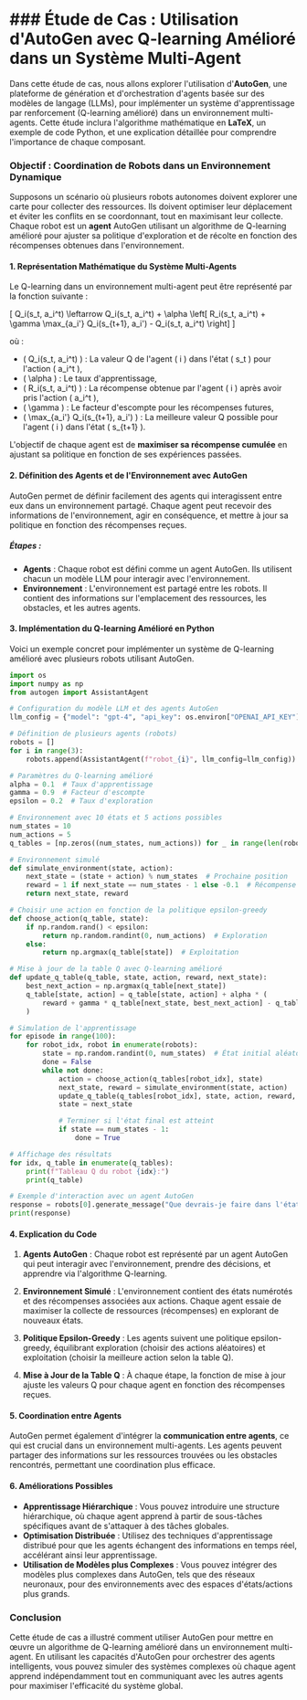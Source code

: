 # ### Étude de Cas : Utilisation d'AutoGen avec Q-learning Amélioré dans un Système Multi-Agent

Dans cette étude de cas, nous allons explorer l'utilisation d'**AutoGen**, une plateforme de génération et d'orchestration d'agents basée sur des modèles de langage (LLMs), pour implémenter un système d'apprentissage par renforcement (Q-learning amélioré) dans un environnement multi-agents. Cette étude inclura l'algorithme mathématique en **LaTeX**, un exemple de code Python, et une explication détaillée pour comprendre l'importance de chaque composant.

### Objectif : Coordination de Robots dans un Environnement Dynamique

Supposons un scénario où plusieurs robots autonomes doivent explorer une carte pour collecter des ressources. Ils doivent optimiser leur déplacement et éviter les conflits en se coordonnant, tout en maximisant leur collecte. Chaque robot est un **agent** AutoGen utilisant un algorithme de Q-learning amélioré pour ajuster sa politique d'exploration et de récolte en fonction des récompenses obtenues dans l'environnement.

#### 1. **Représentation Mathématique du Système Multi-Agents**

Le Q-learning dans un environnement multi-agent peut être représenté par la fonction suivante :

\[
Q_i(s_t, a_i^t) \leftarrow Q_i(s_t, a_i^t) + \alpha \left[ R_i(s_t, a_i^t) + \gamma \max_{a_i'} Q_i(s_{t+1}, a_i') - Q_i(s_t, a_i^t) \right]
\]

où :

- \( Q_i(s_t, a_i^t) \) : La valeur Q de l'agent \( i \) dans l'état \( s_t \) pour l'action \( a_i^t \),
- \( \alpha \) : Le taux d'apprentissage,
- \( R_i(s_t, a_i^t) \) : La récompense obtenue par l'agent \( i \) après avoir pris l'action \( a_i^t \),
- \( \gamma \) : Le facteur d'escompte pour les récompenses futures,
- \( \max_{a_i'} Q_i(s_{t+1}, a_i') \) : La meilleure valeur Q possible pour l'agent \( i \) dans l'état \( s_{t+1} \).

L'objectif de chaque agent est de **maximiser sa récompense cumulée** en ajustant sa politique en fonction de ses expériences passées.

#### 2. **Définition des Agents et de l'Environnement avec AutoGen**

AutoGen permet de définir facilement des agents qui interagissent entre eux dans un environnement partagé. Chaque agent peut recevoir des informations de l'environnement, agir en conséquence, et mettre à jour sa politique en fonction des récompenses reçues.

##### Étapes :

- **Agents** : Chaque robot est défini comme un agent AutoGen. Ils utilisent chacun un modèle LLM pour interagir avec l'environnement.
- **Environnement** : L'environnement est partagé entre les robots. Il contient des informations sur l'emplacement des ressources, les obstacles, et les autres agents.

#### 3. **Implémentation du Q-learning Amélioré en Python**

Voici un exemple concret pour implémenter un système de Q-learning amélioré avec plusieurs robots utilisant AutoGen.

```python
import os
import numpy as np
from autogen import AssistantAgent

# Configuration du modèle LLM et des agents AutoGen
llm_config = {"model": "gpt-4", "api_key": os.environ["OPENAI_API_KEY"]}

# Définition de plusieurs agents (robots)
robots = []
for i in range(3):
    robots.append(AssistantAgent(f"robot_{i}", llm_config=llm_config))

# Paramètres du Q-learning amélioré
alpha = 0.1  # Taux d'apprentissage
gamma = 0.9  # Facteur d'escompte
epsilon = 0.2  # Taux d'exploration

# Environnement avec 10 états et 5 actions possibles
num_states = 10
num_actions = 5
q_tables = [np.zeros((num_states, num_actions)) for _ in range(len(robots))]

# Environnement simulé
def simulate_environment(state, action):
    next_state = (state + action) % num_states  # Prochaine position
    reward = 1 if next_state == num_states - 1 else -0.1  # Récompense si état final atteint
    return next_state, reward

# Choisir une action en fonction de la politique epsilon-greedy
def choose_action(q_table, state):
    if np.random.rand() < epsilon:
        return np.random.randint(0, num_actions)  # Exploration
    else:
        return np.argmax(q_table[state])  # Exploitation

# Mise à jour de la table Q avec Q-learning amélioré
def update_q_table(q_table, state, action, reward, next_state):
    best_next_action = np.argmax(q_table[next_state])
    q_table[state, action] = q_table[state, action] + alpha * (
        reward + gamma * q_table[next_state, best_next_action] - q_table[state, action]
    )

# Simulation de l'apprentissage
for episode in range(100):
    for robot_idx, robot in enumerate(robots):
        state = np.random.randint(0, num_states)  # État initial aléatoire
        done = False
        while not done:
            action = choose_action(q_tables[robot_idx], state)
            next_state, reward = simulate_environment(state, action)
            update_q_table(q_tables[robot_idx], state, action, reward, next_state)
            state = next_state

            # Terminer si l'état final est atteint
            if state == num_states - 1:
                done = True

# Affichage des résultats
for idx, q_table in enumerate(q_tables):
    print(f"Tableau Q du robot {idx}:")
    print(q_table)

# Exemple d'interaction avec un agent AutoGen
response = robots[0].generate_message("Que devrais-je faire dans l'état 3 ?")
print(response)
```

#### 4. **Explication du Code**

1. **Agents AutoGen** : 
   Chaque robot est représenté par un agent AutoGen qui peut interagir avec l'environnement, prendre des décisions, et apprendre via l'algorithme Q-learning.

2. **Environnement Simulé** : 
   L'environnement contient des états numérotés et des récompenses associées aux actions. Chaque agent essaie de maximiser la collecte de ressources (récompenses) en explorant de nouveaux états.

3. **Politique Epsilon-Greedy** : 
   Les agents suivent une politique epsilon-greedy, équilibrant exploration (choisir des actions aléatoires) et exploitation (choisir la meilleure action selon la table Q).

4. **Mise à Jour de la Table Q** : 
   À chaque étape, la fonction de mise à jour ajuste les valeurs Q pour chaque agent en fonction des récompenses reçues.

#### 5. **Coordination entre Agents**

AutoGen permet également d'intégrer la **communication entre agents**, ce qui est crucial dans un environnement multi-agents. Les agents peuvent partager des informations sur les ressources trouvées ou les obstacles rencontrés, permettant une coordination plus efficace.

#### 6. **Améliorations Possibles**
- **Apprentissage Hiérarchique** : Vous pouvez introduire une structure hiérarchique, où chaque agent apprend à partir de sous-tâches spécifiques avant de s'attaquer à des tâches globales.
- **Optimisation Distribuée** : Utilisez des techniques d'apprentissage distribué pour que les agents échangent des informations en temps réel, accélérant ainsi leur apprentissage.
- **Utilisation de Modèles plus Complexes** : Vous pouvez intégrer des modèles plus complexes dans AutoGen, tels que des réseaux neuronaux, pour des environnements avec des espaces d'états/actions plus grands.

### Conclusion

Cette étude de cas a illustré comment utiliser AutoGen pour mettre en œuvre un algorithme de Q-learning amélioré dans un environnement multi-agent. En utilisant les capacités d'AutoGen pour orchestrer des agents intelligents, vous pouvez simuler des systèmes complexes où chaque agent apprend indépendamment tout en communiquant avec les autres agents pour maximiser l'efficacité du système global.
